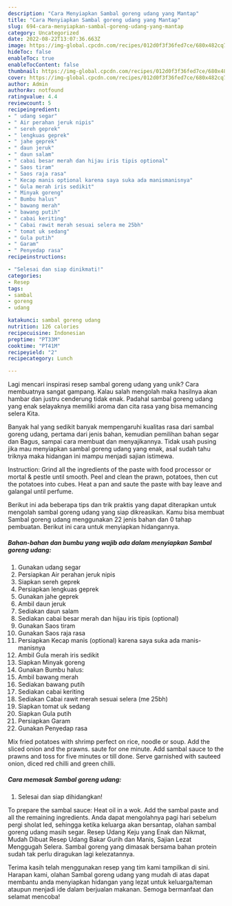 ```yaml
---
description: "Cara Menyiapkan Sambal goreng udang yang Mantap"
title: "Cara Menyiapkan Sambal goreng udang yang Mantap"
slug: 694-cara-menyiapkan-sambal-goreng-udang-yang-mantap
category: Uncategorized
date: 2022-08-22T13:07:36.663Z
image: https://img-global.cpcdn.com/recipes/012d0f3f36fed7ce/680x482cq70/sambal-goreng-udang-foto-resep-utama.jpg
hideToc: false
enableToc: true
enableTocContent: false
thumbnail: https://img-global.cpcdn.com/recipes/012d0f3f36fed7ce/680x482cq70/sambal-goreng-udang-foto-resep-utama.jpg
cover: https://img-global.cpcdn.com/recipes/012d0f3f36fed7ce/680x482cq70/sambal-goreng-udang-foto-resep-utama.jpg
author: Admin
authorAv: notfound
ratingvalue: 4.4
reviewcount: 5
recipeingredient:
- " udang segar"
- " Air perahan jeruk nipis"
- " sereh geprek"
- " lengkuas geprek"
- " jahe geprek"
- " daun jeruk"
- " daun salam"
- " cabai besar merah dan hijau iris tipis optional"
- " Saos tiram"
- " Saos raja rasa"
- " Kecap manis optional karena saya suka ada manismanisnya"
- " Gula merah iris sedikit"
- " Minyak goreng"
- " Bumbu halus"
- " bawang merah"
- " bawang putih"
- " cabai keriting"
- " Cabai rawit merah sesuai selera me 25bh"
- " tomat uk sedang"
- " Gula putih"
- " Garam"
- " Penyedap rasa"
recipeinstructions:

- "Selesai dan siap dinikmati!"
categories:
- Resep
tags:
- sambal
- goreng
- udang

katakunci: sambal goreng udang 
nutrition: 126 calories
recipecuisine: Indonesian
preptime: "PT33M"
cooktime: "PT41M"
recipeyield: "2"
recipecategory: Lunch

---
```





Lagi mencari inspirasi resep sambal goreng udang yang unik? Cara membuatnya sangat gampang. Kalau salah mengolah maka hasilnya akan hambar dan justru cenderung tidak enak. Padahal sambal goreng udang yang enak selayaknya memiliki aroma dan cita rasa yang bisa memancing selera Kita.





Banyak hal yang sedikit banyak mempengaruhi kualitas rasa dari sambal goreng udang, pertama dari jenis bahan, kemudian pemilihan bahan segar dan Bagus, sampai cara membuat dan menyajikannya. Tidak usah pusing jika mau menyiapkan sambal goreng udang yang enak,      asal sudah tahu triknya maka hidangan ini mampu menjadi sajian istimewa.














Instruction: Grind all the ingredients of the paste with food processor or mortal &amp; pestle until smooth. Peel and clean the prawn, potatoes, then cut the potatoes into cubes. Heat a pan and saute the paste with bay leave and galangal until perfume.






Berikut ini ada beberapa tips dan trik praktis yang dapat diterapkan untuk mengolah sambal goreng udang yang siap dikreasikan. Kamu bisa membuat Sambal goreng udang menggunakan 22 jenis bahan dan 0 tahap pembuatan. Berikut ini cara untuk menyiapkan hidangannya.

<!--inarticleads1-->

##### Bahan-bahan dan bumbu yang wajib ada dalam menyiapkan Sambal goreng udang:

1. Gunakan  udang segar
1. Persiapkan  Air perahan jeruk nipis
1. Siapkan  sereh geprek
1. Persiapkan  lengkuas geprek
1. Gunakan  jahe geprek
1. Ambil  daun jeruk
1. Sediakan  daun salam
1. Sediakan  cabai besar merah dan hijau iris tipis (optional)
1. Gunakan  Saos tiram
1. Gunakan  Saos raja rasa
1. Persiapkan  Kecap manis (optional) karena saya suka ada manis-manisnya
1. Ambil  Gula merah iris sedikit
1. Siapkan  Minyak goreng
1. Gunakan  Bumbu halus:
1. Ambil  bawang merah
1. Sediakan  bawang putih
1. Sediakan  cabai keriting
1. Sediakan  Cabai rawit merah sesuai selera (me 25bh)
1. Siapkan  tomat uk sedang
1. Siapkan  Gula putih
1. Persiapkan  Garam
1. Gunakan  Penyedap rasa


Mix fried potatoes with shrimp perfect on rice, noodle or soup. Add the sliced onion and the prawns. saute for one minute. Add sambal sauce to the prawns and toss for five minutes or till done. Serve garnished with sauteed onion, diced red chilli and green chilli. 

<!--inarticleads2-->

##### Cara memasak Sambal goreng udang:


1. Selesai dan siap dihidangkan!

To prepare the sambal sauce: Heat oil in a wok. Add the sambal paste and all the remaining ingredients. Anda dapat mengolahnya pagi hari sebelum pergi sholat Ied, sehingga ketika keluarga akan bersantap, olahan sambal goreng udang masih segar. Resep Udang Keju yang Enak dan Nikmat, Mudah Dibuat Resep Udang Bakar Gurih dan Manis, Sajian Lezat Menggugah Selera. Sambal goreng yang dimasak bersama bahan protein sudah tak perlu diragukan lagi kelezatannya. 

Terima kasih telah menggunakan resep yang tim kami tampilkan di sini. Harapan kami, olahan Sambal goreng udang yang mudah di atas dapat membantu anda menyiapkan hidangan yang lezat untuk keluarga/teman ataupun menjadi ide dalam berjualan makanan. Semoga bermanfaat dan selamat mencoba!
